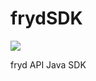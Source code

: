 # frydSDK

<a href="https://circleci.com/gh/frydzone/fryd-Java-SDK">
  <img src="https://circleci.com/gh/frydzone/fryd-Java-SDK.svg?style=shield&circle-token=:circle-token" />
</a>

fryd API Java SDK
